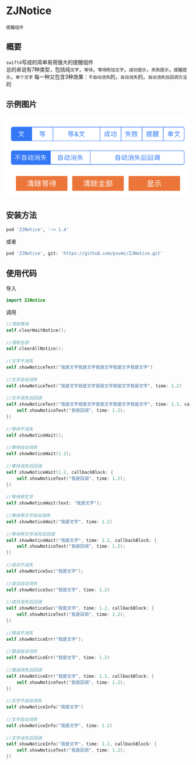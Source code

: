 # ZJNotice
`提醒组件`  

## 概要

`swift4`写成的简单易用强大的提醒组件  
总的来说有7种类型，包括纯`文字`，`等待`，`等待附加文字`，`成功提示`，`失败提示`，`提醒提示`，`单个文字`
每一种又包含3种效果：`不自动消失`的，`自动消失`的，`自动消失后回调方法`的

## 示例图片

![示例图片](Images/demo.png)

## 安装方法

```bash
pod 'ZJNotice', '~> 1.4'
```

或者

```bash
pod 'ZJNotice', git: 'https://github.com/psvmc/ZJNotice.git'
```

## 使用代码

导入

```swift
import ZJNotice
```

调用

```swift 
//清除等待
self.clearWaitNotice();

//清除全部
self.clearAllNotice();

//文字不消失
self.showNoticeText("我是文字我是文字我是文字我是文字我是文字")

//文字自动消失
self.showNoticeText("我是文字我是文字我是文字我是文字我是文字", time: 1.2)

//文字消失后回调
self.showNoticeText("我是文字我是文字我是文字我是文字我是文字", time: 1.2, callbackBlock: {
	self.showNoticeText("我是回调", time: 1.2);
})

//等待不消失
self.showNoticeWait();

//等待自动消失
self.showNoticeWait(1.2);

//等待消失后回调
self.showNoticeWait(1.2, callbackBlock: {
	self.showNoticeText("我是回调", time: 1.2);
})

//等待带文字
self.showNoticeWait(text: "我是文字");

//等待带文字自动消失
self.showNoticeWait("我是文字", time: 1.2)

//等待带文字消失后回调
self.showNoticeWait("我是文字", time: 1.2, callbackBlock: {
	self.showNoticeText("我是回调", time: 1.2);
})

//成功不消失
self.showNoticeSuc("我是文字");

//成功自动消失
self.showNoticeSuc("我是文字", time: 1.2)

//成功消失后回调
self.showNoticeSuc("我是文字", time: 1.2, callbackBlock: {
	self.showNoticeText("我是回调", time: 1.2);
})

//错误不消失
self.showNoticeErr("我是文字");

//错误自动消失
self.showNoticeErr("我是文字", time: 1.2)

//错误消失后回调
self.showNoticeErr("我是文字", time: 1.2, callbackBlock: {
	self.showNoticeText("我是回调", time: 1.2);
})

//文字不自动消失
self.showNoticeInfo("我是文字")

//文字自动消失
self.showNoticeInfo("我是文字", time: 1.2)

//文字消失后回调
self.showNoticeInfo("我是文字", time: 1.2, callbackBlock: {
	self.showNoticeText("我是回调", time: 1.2);
})

```
